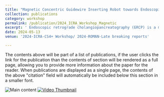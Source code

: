 ```yaml
---
title: "Magnetic Concentric Guidewire Inserting Robot towards Endoscopic Retrograde Cholangiopancreatography(Click for more information)"
collection: publications
category: workshop
permalink: /publication/2024_ICRA_Workshop_Magnetic
excerpt: ' Endoscopic retrograde cholangiopancreatography (ERCP) is a minimally invasive technique for treating biliary and pancreatic diseases. It requires inserting a guidewire into the bile or pancreatic duct to enable further procedures. However, this is challenging because the duct openings are at an obtuse angle to the direction of the instrument entering the duodenum. The guidewire may fail to adjust its position and posture, causing mis-insertion and tissue damage. To address this issue, we propose a flexible surgical robot with a concentric design that combines magnetic field-driven and tendon-driven methods. A phantom experiment was performed, and the results showed that our mechanism can easily be inserted into the bile or pancreatic duct.'
date: 2024-05-13
venue: '2024-ICRA-CS4+ Workshop/ 2024-ROMAN-Late breaking reports'

---
```


The contents above will be part of a list of publications, if the user clicks the link for the publication than the contents of section will be rendered as a full page, allowing you to provide more information about the paper for the reader. When publications are displayed as a single page, the contents of the above "citation" field will automatically be included below this section in a smaller font.

![Main content](https://zhangtttttt.github.io/Tao_Zhang.github.io/images/MCTR-1.png "Main content")
[![Video Thumbnail](https://img.youtube.com/vi/BA2r3Ly2lN8/0.jpg)](https://youtu.be/BA2r3Ly2lN8)
